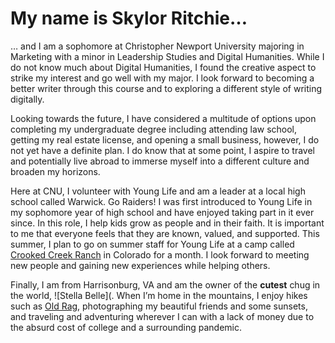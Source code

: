 # My name is Skylor Ritchie…

… and I am a sophomore at Christopher Newport University majoring in Marketing with a minor in Leadership Studies and Digital Humanities. While I do not know much about Digital Humanities, I found the creative aspect to strike my interest and go well with my major. I look forward to becoming a better writer through this course and to exploring a different style of writing digitally. 

Looking towards the future, I have considered a multitude of options upon completing my undergraduate degree including attending law school, getting my real estate license, and opening a small business, however, I do not yet have a definite plan. I do know that at some point, I aspire to travel and potentially live abroad to immerse myself into a different culture and broaden my horizons.

Here at CNU, I volunteer with Young Life and am a leader at a local high school called Warwick. Go Raiders! I was first introduced to Young Life in my sophomore year of high school and have enjoyed taking part in it ever since. In this role, I help kids grow as people and in their faith. It is important to me that everyone feels that they are known, valued, and supported. This summer, I plan to go on summer staff for Young Life at a camp called [Crooked Creek Ranch](https://crookedcreek.younglife.org) in Colorado for a month. I look forward to meeting new people and gaining new experiences while helping others.

Finally, I am from Harrisonburg, VA and am the owner of the **cutest** chug in the world, ![Stella Belle](. When I’m home in the mountains, I enjoy hikes such as [Old Rag](https://www.alltrails.com/trail/us/virginia/old-rag-mountain-loop-trail), photographing my beautiful friends and some sunsets, and traveling and adventuring wherever I can with a lack of money due to the absurd cost of college and a surrounding pandemic.

